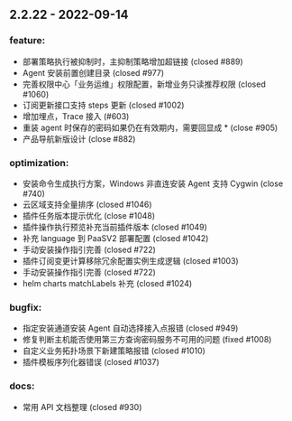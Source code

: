 
## 2.2.22 - 2022-09-14 


### feature: 
  * 部署策略执行被抑制时，主抑制策略增加超链接 (closed #889)
  * Agent 安装前置创建目录 (closed #977)
  * 完善权限中心「业务运维」权限配置，新增业务只读推荐权限 (closed #1060)
  * 订阅更新接口支持 steps 更新 (closed #1002)
  * 增加埋点，Trace 接入 (#603)
  * 重装 agent 时保存的密码如果仍在有效期内，需要回显成 * (close #905)
  * 产品导航新版设计 (close #882)

### optimization: 
  * 安装命令生成执行方案，Windows 非直连安装 Agent 支持 Cygwin (close #740)
  * 云区域支持全量排序 (closed #1046)
  * 插件任务版本提示优化 (close #1048)
  * 插件操作执行预览补充当前插件版本 (closed #1049)
  * 补充 language 到 PaaSV2 部署配置 (closed #1042)
  * 手动安装操作指引完善 (closed #722)
  * 插件订阅变更计算移除冗余配置实例生成逻辑 (closed #1003)
  * 手动安装操作指引完善 (closed #722)
  * helm charts matchLabels 补充 (closed #1024)

### bugfix: 
  * 指定安装通道安装 Agent 自动选择接入点报错 (closed #949)
  * 修复判断主机能否使用第三方查询密码服务不可用的问题 (fixed #1008)
  * 自定义业务拓扑场景下新建策略报错 (closed #1010)
  * 插件模板序列化器错误 (closed #1037)

### docs: 
  * 常用 API 文档整理 (closed #930)
